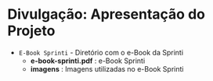 # Divulgação: Apresentação do Projeto

* `E-Book Sprinti` - Diretório com o e-Book da Sprinti
     * **e-book-sprinti.pdf** : e-Book Sprinti
     * **imagens** : Imagens utilizadas no e-Book Sprinti

